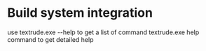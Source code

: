 # Build system integration

use textrude.exe --help to get a list of command
textrude.exe help command to get detailed help
